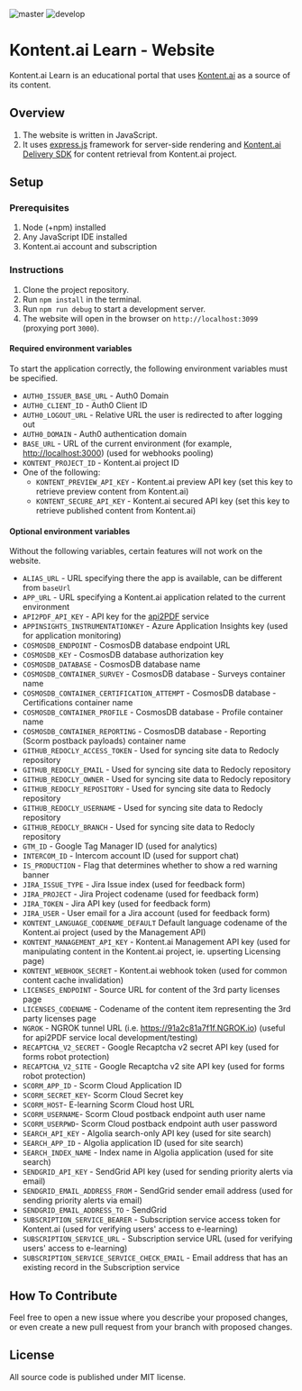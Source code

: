 ![master](https://github.com/Kontent-ai-Learn/kontent-ai-learn-web/actions/workflows/master_kcd-web-live-master(staging).yml/badge.svg)
![develop](https://github.com/Kontent-ai-Learn/kontent-ai-learn-web/actions/workflows/develop_kcd-web-live-dev(staging).yml/badge.svg)

# Kontent.ai Learn - Website

Kontent.ai Learn is an educational portal that uses [Kontent.ai](https://kontent.ai/) as a source of its content.

## Overview

1. The website is written in JavaScript.
1. It uses [express.js](https://expressjs.com/) framework for server-side rendering and [Kontent.ai Delivery SDK](https://github.com/kontent-ai/delivery-sdk-js) for content retrieval from Kontent.ai project.

## Setup

### Prerequisites

1. Node (+npm) installed
1. Any JavaScript IDE installed
1. Kontent.ai account and subscription

### Instructions

1. Clone the project repository.
1. Run `npm install` in the terminal.
1. Run `npm run debug` to start a development server.
1. The website will open in the browser on `http://localhost:3099` (proxying port `3000`).

#### Required environment variables

To start the application correctly, the following environment variables must be specified.

* `AUTH0_ISSUER_BASE_URL` - Auth0 Domain
* `AUTH0_CLIENT_ID` - Auth0 Client ID
* `AUTH0_LOGOUT_URL` - Relative URL the user is redirected to after logging out
* `AUTH0_DOMAIN` - Auth0 authentication domain
* `BASE_URL` - URL of the current environment (for example, <http://localhost:3000>) (used for webhooks pooling)
* `KONTENT_PROJECT_ID` - Kontent.ai project ID
* One of the following:
  * `KONTENT_PREVIEW_API_KEY` - Kontent.ai preview API key (set this key to retrieve preview content from Kontent.ai)
  * `KONTENT_SECURE_API_KEY` - Kontent.ai secured API key (set this key to retrieve published content from Kontent.ai)

#### Optional environment variables

Without the following variables, certain features will not work on the website.

* `ALIAS_URL` - URL specifying there the app is available, can be different from `baseUrl`
* `APP_URL` - URL specifying a Kontent.ai application related to the current environment
* `API2PDF_API_KEY` - API key for the [api2PDF](https://www.api2pdf.com/) service
* `APPINSIGHTS_INSTRUMENTATIONKEY` - Azure Application Insights key (used for application monitoring)
* `COSMOSDB_ENDPOINT` - CosmosDB database endpoint URL
* `COSMOSDB_KEY` - CosmosDB database authorization key
* `COSMOSDB_DATABASE` - CosmosDB database name
* `COSMOSDB_CONTAINER_SURVEY` - CosmosDB database - Surveys container name
* `COSMOSDB_CONTAINER_CERTIFICATION_ATTEMPT` - CosmosDB database - Certifications container name
* `COSMOSDB_CONTAINER_PROFILE` - CosmosDB database - Profile container name
* `COSMOSDB_CONTAINER_REPORTING` - CosmosDB database - Reporting (Scorm postback payloads) container name
* `GITHUB_REDOCLY_ACCESS_TOKEN` - Used for syncing site data to Redocly repository
* `GITHUB_REDOCLY_EMAIL` - Used for syncing site data to Redocly repository
* `GITHUB_REDOCLY_OWNER` - Used for syncing site data to Redocly repository
* `GITHUB_REDOCLY_REPOSITORY` - Used for syncing site data to Redocly repository
* `GITHUB_REDOCLY_USERNAME` - Used for syncing site data to Redocly repository
* `GITHUB_REDOCLY_BRANCH` - Used for syncing site data to Redocly repository
* `GTM_ID` - Google Tag Manager ID (used for analytics)
* `INTERCOM_ID` - Intercom account ID (used for support chat)
* `IS_PRODUCTION` - Flag that determines whether to show a red warning banner
* `JIRA_ISSUE_TYPE` - Jira Issue index (used for feedback form)
* `JIRA_PROJECT` - Jira Project codename (used for feedback form)
* `JIRA_TOKEN` - Jira API key (used for feedback form)
* `JIRA_USER` - User email for a Jira account (used for feedback form)
* `KONTENT_LANGUAGE_CODENAME_DEFAULT` Default language codename of the Kontent.ai project (used by the Management API)
* `KONTENT_MANAGEMENT_API_KEY` - Kontent.ai Management API key (used for manipulating content in the Kontent.ai project, ie. upserting Licensing page) 
* `KONTENT_WEBHOOK_SECRET` - Kontent.ai webhook token (used for common content cache invalidation)
* `LICENSES_ENDPOINT` - Source URL for content of the 3rd party licenses page
* `LICENSES_CODENAME` - Codename of the content item representing the 3rd party licenses page
* `NGROK` - NGROK tunnel URL (i.e. <https://91a2c81a7f1f.NGROK.io>) (useful for api2PDF service local development/testing)
* `RECAPTCHA_V2_SECRET` - Google Recaptcha v2 secret API key (used for forms robot protection)
* `RECAPTCHA_V2_SITE` - Google Recaptcha v2 site API key (used for forms robot protection)
* `SCORM_APP_ID` - Scorm Cloud Application ID
* `SCORM_SECRET_KEY`- Scorm Cloud Secret key
* `SCORM_HOST`- E-learning Scorm Cloud host URL
* `SCORM_USERNAME`- Scorm Cloud postback endpoint auth user name
* `SCORM_USERPWD`- Scorm Cloud postback endpoint auth user password
* `SEARCH_API_KEY` - Algolia search-only API key (used for site search)
* `SEARCH_APP_ID` - Algolia application ID (used for site search)
* `SEARCH_INDEX_NAME` - Index name in Algolia application (used for site search)
* `SENDGRID_API_KEY` - SendGrid API key (used for sending priority alerts via email)
* `SENDGRID_EMAIL_ADDRESS_FROM` - SendGrid sender email address (used for sending priority alerts via email)
* `SENDGRID_EMAIL_ADDRESS_TO` - SendGrid
* `SUBSCRIPTION_SERVICE_BEARER` - Subscription service access token for Kontent.ai (used for verifying users' access to e-learning)
* `SUBSCRIPTION_SERVICE_URL` - Subscription service URL (used for verifying users' access to e-learning)
* `SUBSCRIPTION_SERVICE_SERVICE_CHECK_EMAIL` - Email address that has an existing record in the Subscription service

## How To Contribute

Feel free to open a new issue where you describe your proposed changes, or even create a new pull request from your branch with proposed changes.

## License

All source code is published under MIT license.
